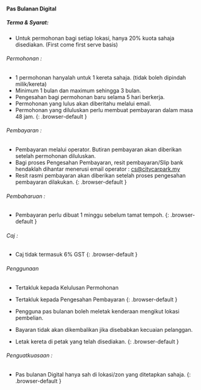 #### Pas Bulanan Digital

##### Terma & Syarat:

* Untuk permohonan bagi setiap lokasi, hanya 20% kuota sahaja disediakan. (First come first serve basis)

###### Permohonan :
* 1 permohonan hanyalah untuk 1 kereta sahaja. (tidak boleh dipindah milik/kereta)
* Minimum 1 bulan dan maximum sehingga 3 bulan.
* Pengesahan bagi permohonan baru selama 5 hari berkerja.
* Permohonan yang lulus akan diberitahu melalui email.
* Permohonan yang diluluskan perlu membuat pembayaran dalam masa 48 jam.
{: .browser-default }

###### Pembayaran :
* Pembayaran melalui operator. Butiran pembayaran akan diberikan setelah permohonan diluluskan.
* Bagi proses Pengesahan Pembayaran, resit pembayaran/Slip bank hendaklah dihantar menerusi email operator : cs@citycarpark.my
* Resit rasmi pembayaran akan diberikan setelah proses pengesahan pembayaran dilakukan.
{: .browser-default }

###### Pembaharuan :
* Pembayaran perlu dibuat 1 minggu sebelum tamat tempoh.
{: .browser-default }

###### Caj :
* Caj tidak termasuk 6% GST
{: .browser-default }

###### Penggunaan
* Tertakluk kepada Kelulusan Permohonan
* Tertakluk kepada Pengesahan Pembayaran
{: .browser-default }

* Pengguna pas bulanan boleh meletak kenderaan mengikut lokasi pembelian.
* Bayaran tidak akan dikembalikan jika disebabkan kecuaian pelanggan.
* Letak kereta di petak yang telah disediakan.
{: .browser-default }

###### Penguatkuasaan :
* Pas bulanan Digital hanya sah di lokasi/zon yang ditetapkan sahaja.
{: .browser-default }
